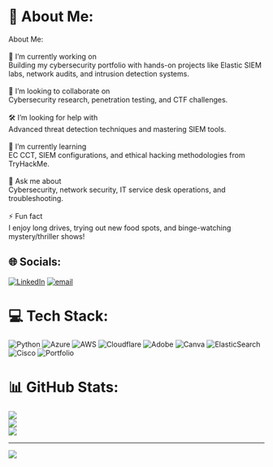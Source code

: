 # 💫 About Me:
About Me:<br><br>🚀 I’m currently working on<br>Building my cybersecurity portfolio with hands-on projects like Elastic SIEM labs, network audits, and intrusion detection systems.<br><br>🤝 I’m looking to collaborate on<br>Cybersecurity research, penetration testing, and CTF challenges.<br><br>🛠 I’m looking for help with<br>Advanced threat detection techniques and mastering SIEM tools.<br><br>🌱 I’m currently learning<br>EC CCT, SIEM configurations, and ethical hacking methodologies from TryHackMe.<br><br>💬 Ask me about<br>Cybersecurity, network security, IT service desk operations, and troubleshooting.<br><br>⚡ Fun fact<br>I enjoy long drives, trying out new food spots, and binge-watching mystery/thriller shows!


## 🌐 Socials:
[![LinkedIn](https://img.shields.io/badge/LinkedIn-%230077B5.svg?logo=linkedin&logoColor=white)](https://linkedin.com/in/https://www.linkedin.com/in/tanish-rathore) [![email](https://img.shields.io/badge/Email-D14836?logo=gmail&logoColor=white)](mailto:spokes-flautist.4s@icloud.com) 

# 💻 Tech Stack:
![Python](https://img.shields.io/badge/python-3670A0?style=for-the-badge&logo=python&logoColor=ffdd54) ![Azure](https://img.shields.io/badge/azure-%230072C6.svg?style=for-the-badge&logo=microsoftazure&logoColor=white) ![AWS](https://img.shields.io/badge/AWS-%23FF9900.svg?style=for-the-badge&logo=amazon-aws&logoColor=white) ![Cloudflare](https://img.shields.io/badge/Cloudflare-F38020?style=for-the-badge&logo=Cloudflare&logoColor=white) ![Adobe](https://img.shields.io/badge/adobe-%23FF0000.svg?style=for-the-badge&logo=adobe&logoColor=white) ![Canva](https://img.shields.io/badge/Canva-%2300C4CC.svg?style=for-the-badge&logo=Canva&logoColor=white) ![ElasticSearch](https://img.shields.io/badge/-ElasticSearch-005571?style=for-the-badge&logo=elasticsearch) ![Cisco](https://img.shields.io/badge/cisco-%23049fd9.svg?style=for-the-badge&logo=cisco&logoColor=black) ![Portfolio](https://img.shields.io/badge/Portfolio-%23000000.svg?style=for-the-badge&logo=firefox&logoColor=#FF7139)
# 📊 GitHub Stats:
![](https://github-readme-stats.vercel.app/api?username=ogscriptkiddie&theme=dark&hide_border=false&include_all_commits=false&count_private=false)<br/>
![](https://nirzak-streak-stats.vercel.app/?user=ogscriptkiddie&theme=dark&hide_border=false)<br/>
![](https://github-readme-stats.vercel.app/api/top-langs/?username=ogscriptkiddie&theme=dark&hide_border=false&include_all_commits=false&count_private=false&layout=compact)

---
[![](https://visitcount.itsvg.in/api?id=ogscriptkiddie&icon=0&color=0)](https://visitcount.itsvg.in)

<!-- Proudly created with GPRM ( https://gprm.itsvg.in ) -->
